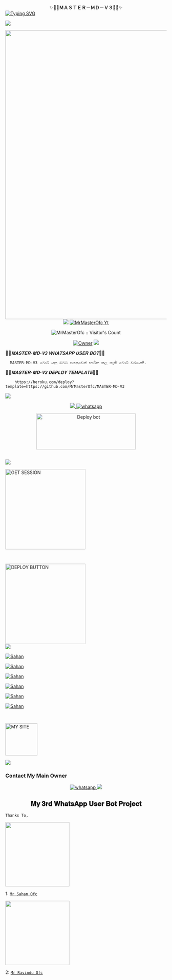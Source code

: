<div align="center">
    ✨<b>👨‍💻ＭＡＳＴＥＲ－ＭＤ－Ｖ３👨‍💻</b>✨</b> 


<div align="left">
<a href="https://git.io/typing-svg"><img src="https://readme-typing-svg.demolab.com?font=Rubik+Dirt&size=65&pause=1000&color=F72C3F&background=FF20A500&center=true&vCenter=true&width=1000&height=150&lines=MASTER+MD-V3" alt="Typing SVG" /></a>   
</p> 

<img src="https://user-images.githubusercontent.com/73097560/115834477-dbab4500-a447-11eb-908a-139a6edaec5c.gif">
   <p align="center">
<a href="https://github.com/MrMasterOfc">
    <img src="https://telegra.ph/file/83ae294a17351afb2773d.jpg" width="900px">
  </a>
<img src="https://user-images.githubusercontent.com/73097560/115834477-dbab4500-a447-11eb-908a-139a6edaec5c.gif">

  <a aria-label="MASTER_MD is free to use" href="https://youtube.com/@sahanmaduwantha2006" target="_blank">
    <img alt="MrMasterOfc Yt" src="https://img.shields.io/youtube/channel/subscribers/UCDB6GZMdSfsmPN9gqxxqnMQ" target="_blank" />
  </a>

</p>
<p align="center"><img src="https://profile-counter.glitch.me/{MrMasterOfc}/count.svg" alt="MrMasterOfc :: Visitor's Count" /></p>

<p align="center">

 <a href="https://github.com/MrMasterOfc">
 <img title="Owner" src="https://img.shields.io/badge/MrMasterOfc-darkred?style=flat-square&logo=github&label=owner"></a>
   <a href="https://github.com/MrMasterOfc">
    <img src="https://img.shields.io/github/followers/MrMasterOfc?style=flat-square&logo=github&color=darkred">
  </a>
  

 
 </p>

  
👨‍💻_𝐌𝐀𝐒𝐓𝐄𝐑-𝐌𝐃-𝐕𝟑 𝐖𝐇𝐀𝐓𝐒𝐀𝐏𝐏 𝐔𝐒𝐄𝐑 𝐁𝐎𝐓_👨‍💻

      MASTER-MD-V3 බොට් යනු ඔබට පහසුවෙන් භාවිත කල හැකි බොට් වරයෙකි.
      
👨‍💻_𝐌𝐀𝐒𝐓𝐄𝐑-𝐌𝐃-𝐕𝟑 𝐃𝐄𝐏𝐋𝐎𝐘 𝐓𝐄𝐌𝐏𝐋𝐀𝐓𝐄_👨‍💻

        https://heroku.com/deploy?template=https://github.com/MrMasterOfc/MASTER-MD-V3

 <img src="https://user-images.githubusercontent.com/73097560/115834477-dbab4500-a447-11eb-908a-139a6edaec5c.gif">

<p align="center">

  <a aria-label="WhatsApp Supported Channel" href="https://whatsapp.com/channel/0029VaWWZa1G3R3c4TPADo0M" target="_blank">
      <img src="https://user-images.githubusercontent.com/73097560/115834477-dbab4500-a447-11eb-908a-139a6edaec5c.gif">
    <img alt="whatsapp" src="https://img.shields.io/badge/Join Channel-25D366?style=for-the-badge&logo=whatsapp&logoColor=white" />
  </a>
  <p align="center">
<a href="https://github.com/MrMasterOfc/MASTER-MD-V3/fork" target="blank"><img align="center" src="https://i.imgur.com/cxaSEWe.png" alt="Deploy bot" height="112" width="310" /></a>
  <div>
<br>
<img src="https://user-images.githubusercontent.com/73097560/115834477-dbab4500-a447-11eb-908a-139a6edaec5c.gif">

<a href="https://replit.com/@SahanMadu/MASTER-MD-V3-2"><img src="https://img.shields.io/badge/GET-SESSION-black" alt="GET SESSION" width="250"></a>

<br>

<a href="https://master-md-v3-deploy.vercel.app/"><img src="https://img.shields.io/badge/DEPLOY-BUTTON-black" alt="DEPLOY BUTTON" width="250"></a>
<br>
<img src="https://user-images.githubusercontent.com/73097560/115834477-dbab4500-a447-11eb-908a-139a6edaec5c.gif">

 [![Sahan](https://img.shields.io/badge/master_deploy_on_heroku-430098?style=for-the-badge&logo=heroku&logoColor=white&buttcode=1n2i3m4a)](https://master-md-v3-deploy.vercel.app/)

[![Sahan](https://img.shields.io/badge/Master_deploy_on_toystalk-000000?style=for-the-badge&logo=render&logoColor=white&buttcode=1n2i3m4a)](https://toystack.ai)

[![Sahan](https://img.shields.io/badge/Master_deploy_on_render-000000?style=for-the-badge&logo=render&logoColor=white&buttcode=1n2i3m4a)](https://docs.render.com/free)

[![Sahan](https://img.shields.io/badge/Master_deploy_on_codespace-000000?style=for-the-badge&logo=github&logoColor=white&buttcode=1n2i3m4a)](https://github.com/codespaces/)

[![Sahan](https://img.shields.io/badge/Master_deploy_on_replit-F26207?style=for-the-badge&logo=replit&logoColor=white&buttcode=1n2i3m4a)](https://replit.com/)

[![Sahan](https://img.shields.io/badge/Master_deploy_on_scalingo-#ADD8E6?style=for-the-badge&logo=scalingo&logoColor=white&buttcode=1n2i3m4a)](https://dashboard.scalingo.com/)





<br>

<a href="https://mr-sahan-ofc.vercel.app/"><img src="https://img.shields.io/badge/MY-SITE-black" alt="MY SITE" width="100"></a>

<img src="https://user-images.githubusercontent.com/73097560/115834477-dbab4500-a447-11eb-908a-139a6edaec5c.gif">

### Contact My Main Owner
 <p align="center">

  <a aria-label="Owner WhatsApp Channel" href="https://wa.me/+94720797915?text=Hey_Sahan_🔥" target="_blank">
    <img alt="whatsapp" src="https://img.shields.io/badge/WhatsApp Owner-25D366?style=for-the-badge&logo=whatsapp&logoColor=white" />
  </a>


<img src="https://user-images.githubusercontent.com/73097560/115834477-dbab4500-a447-11eb-908a-139a6edaec5c.gif">

<h2 align="center"> 
𝐌𝐲 𝟑𝐫𝐝 𝐖𝐡𝐚𝐭𝐬𝐀𝐩𝐩 𝐔𝐬𝐞𝐫 𝐁𝐨𝐭 𝐏𝐫𝐨𝐣𝐞𝐜𝐭</h2>

`Thanks To,`

<p align="left">
<a href="https://github.com/MrMasterOfc">
    <img src="https://telegra.ph/file/951c7ead81ade5612d70d.jpg" width="200px">
  </a>
    
1: [`Mr Sahan Ofc`](https://wa.me/+94720797915)
<br>
<p align="left">
<a href="https://github.com/ravidiadithya">
    <img src="https://telegra.ph/file/9f2b1fe4fd109d81dfc19.jpg" width="200px">
  </a>
    
  2: [`Mr Ravindu Ofc`](https://wa.me/+94768680481)


